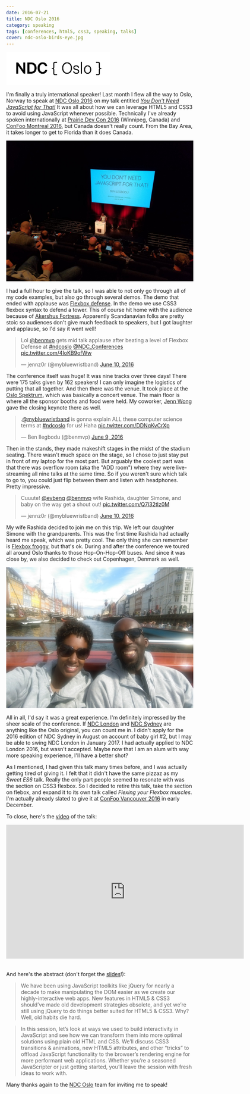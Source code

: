 ```yaml
---
date: 2016-07-21
title: NDC Oslo 2016
category: speaking
tags: [conferences, html5, css3, speaking, talks]
cover: ndc-oslo-birds-eye.jpg
---
```


![NDC Oslo Logo](ndc-oslo-logo.png)

I'm finally a truly international speaker! Last month I flew all the way to Oslo, Norway to speak at [NDC Oslo 2016](http://ndcoslo.com/) on my talk entitled [_You Don't Need JavaScript for That!_](http://ndcoslo.com/talk/you-dont-need-javascript-for-that/) It was all about how we can leverage HTML5 and CSS3 to avoid using JavaScript whenever possible. Technically I've already spoken internationally at [Prairie Dev Con 2016](http://www.prairiedevcon.com/) (Winnipeg, Canada) and [ConFoo Montreal 2016](http://confoo.ca/en/2016/), but Canada doesn't really count. From the Bay Area, it takes longer to get to Florida than it does Canada.

![Ben Ilegbodu @ NDC Oslo Birds-eye](ndc-oslo-birds-eye.jpg)

I had a full hour to give the talk, so I was able to not only go through all of my code examples, but also go through several demos. The demo that ended with applause was [Flexbox defense](http://www.flexboxdefense.com/). In the demo we use CSS3 flexbox syntax to defend a tower. This of course hit home with the audience because of [Akershus Fortress](https://en.wikipedia.org/wiki/Akershus_Fortress). Apparently Scandanavian folks are pretty stoic so audiences don't give much feedback to speakers, but I got laughter and applause, so I'd say it went well!

<blockquote class="twitter-tweet" data-lang="en"><p lang="en" dir="ltr">Lol <a href="https://twitter.com/benmvp">@benmvp</a> gets mid talk applause after beating a level of Flexbox Defense at <a href="https://twitter.com/hashtag/ndcoslo?src=hash">#ndcoslo</a> <a href="https://twitter.com/NDC_Conferences">@NDC_Conferences</a> <a href="https://t.co/4IoKB9ofWw">pic.twitter.com/4IoKB9ofWw</a></p>&mdash; jennz0r (@mybluewristband) <a href="https://twitter.com/mybluewristband/status/741244414689841152">June 10, 2016</a></blockquote>

The conference itself was huge! It was nine tracks over three days! There were 175 talks given by 162 speakers! I can only imagine the logistics of putting that all together. And then there was the venue. It took place at the [Oslo Spektrum](http://www.oslospektrum.no/), which was basically a concert venue. The main floor is where all the sponsor booths and food were held. My coworker, [Jenn Wong](https://twitter.com/mybluewristband) gave the closing keynote there as well.

<blockquote class="twitter-tweet" data-lang="en"><p lang="en" dir="ltr">.<a href="https://twitter.com/mybluewristband">@mybluewristband</a> is gonna explain ALL these computer science terms at <a href="https://twitter.com/hashtag/ndcoslo?src=hash">#ndcoslo</a> for us! Haha <a href="https://t.co/DDNqKvCrXp">pic.twitter.com/DDNqKvCrXp</a></p>&mdash; Ben Ilegbodu (@benmvp) <a href="https://twitter.com/benmvp/status/740954713831706624">June 9, 2016</a></blockquote>

Then in the stands, they made makeshift stages in the midst of the stadium seating. There wasn't much space on the stage, so I chose to just stay put in front of my laptop for the most part. But arguably the coolest part was that there was overflow room (aka the "ADD room") where they were live-streaming all nine talks at the same time. So if you weren't sure which talk to go to, you could just flip between them and listen with headphones. Pretty impressive.

<blockquote class="twitter-tweet" data-conversation="none" data-lang="en"><p lang="en" dir="ltr">Cuuute! <a href="https://twitter.com/evbeng">@evbeng</a> <a href="https://twitter.com/benmvp">@benmvp</a> wife Rashida, daughter Simone, and baby on the way get a shout out! <a href="https://t.co/Q7l32tlz0M">pic.twitter.com/Q7l32tlz0M</a></p>&mdash; jennz0r (@mybluewristband) <a href="https://twitter.com/mybluewristband/status/741235003099488256">June 10, 2016</a></blockquote>

My wife Rashida decided to join me on this trip. We left our daughter Simone with the grandparents. This was the first time Rashida had actually heard me speak, which was pretty cool. The only thing she can remember is [Flexbox froggy](http://flexboxfroggy.com/), but that's ok. During and after the conference we toured all around Oslo thanks to those Hop-On-Hop-Off buses. And since it was close by, we also decided to check out Copenhagen, Denmark as well.

![Copenhagen sight-seeing](copenhagen-sight-seeing.jpg)

All in all, I'd say it was a great experience. I'm definitely impressed by the sheer scale of the conference. If [NDC London](http://ndc-london.com/) and [NDC Sydney](http://ndcsydney.com/) are anything like the Oslo original, you can count me in. I didn't apply for the 2016 edition of NDC Sydney in August on account of baby girl #2, but I may be able to swing NDC London in January 2017. I had actually applied to NDC London 2016, but wasn't accepted. Maybe now that I am an alum with way more speaking experience, I'll have a better shot?

As I mentioned, I had given this talk many times before, and I was actually getting tired of giving it. I felt that it didn't have the same pizzaz as my _Sweet ES6_ talk. Really the only part people seemed to resonate with was the section on CSS3 flexbox. So I decided to retire this talk, take the section on flebox, and expand it to its own talk called _Flexing your Flexbox muscles_. I'm actually already slated to give it at [ConFoo Vancouver 2016](https://confoo.ca/en/yvr2016/session/flexing-your-flexbox-muscles) in early December.

To close, here's the [video](https://vimeo.com/171319733) of the talk:

<iframe src="https://player.vimeo.com/video/171319733" style="margin-bottom:16px" width="640" height="360" frameborder="0" webkitallowfullscreen mozallowfullscreen allowfullscreen></iframe>

And here's the abstract (don't forget the [slides](https://slides.benmvp.com/2016/ndcoslo/no-js)!):

> We have been using JavaScript toolkits like jQuery for nearly a decade to make manipulating the DOM easier as we create our highly-interactive web apps. New features in HTML5 & CSS3 should’ve made old development strategies obsolete, and yet we’re still using jQuery to do things better suited for HTML5 & CSS3. Why? Well, old habits die hard.

> In this session, let’s look at ways we used to build interactivity in JavaScript and see how we can transform them into more optimal solutions using plain old HTML and CSS. We’ll discuss CSS3 transitions & animations, new HTML5 attributes, and other “tricks” to offload JavaScript functionality to the browser’s rendering engine for more performant web applications. Whether you’re a seasoned JavaScripter or just getting started, you’ll leave the session with fresh ideas to work with.

Many thanks again to the [NDC Oslo](http://ndcoslo.com/) team for inviting me to speak!
